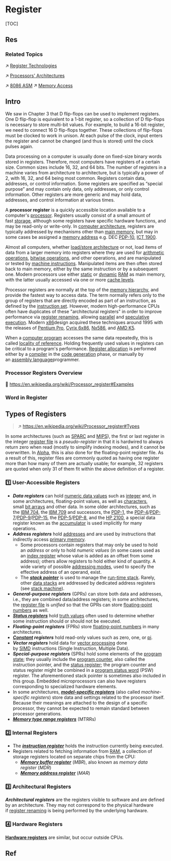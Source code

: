 # Register

[TOC]



## Res
### Related Topics
↗ [Register Technologies](../../Computer%20Memory/Register%20Technologies/Register%20Technologies.md)

↗ [Processors' Architectures](../../../../../👩‍💻%20Programming%20Methodology%20and%20Languages/ASM%20(Assembly%20Languages)/🏆%20Processors'%20Architectures/Processors'%20Architectures.md)

↗ [8086 ASM](../../../../../👩‍💻%20Programming%20Methodology%20and%20Languages/ASM%20(Assembly%20Languages)/x86%20ISA%20Based%20ASM/8086%20ASM/8086%20ASM.md)
↗ [Memory Access](../Main%20Memory/Memory%20Access.md)



## Intro
We saw in Chapter 3 that D flip-flops can be used to implement registers. One D flip-flop is equivalent to a 1-bit register, so a collection of D flip-flops is necessary to store multi-bit values. For example, to build a 16-bit register, we need to connect 16 D flip-flops together. These collections of flip-flops must be clocked to work in unison. At each pulse of the clock, input enters the register and cannot be changed (and thus is stored) until the clock pulses again.

Data processing on a computer is usually done on fixed-size binary words stored in registers. Therefore, most computers have registers of a certain size. Common sizes include 16, 32, and 64 bits. The number of registers in a machine varies from architecture to architecture, but is typically a power of 2, with 16, 32, and 64 being most common. Registers contain data, addresses, or control information. Some registers are specified as “special purpose” and may contain only data, only addresses, or only control information. Other registers are more generic and may hold data, addresses, and control information at various times.

A **processor register** is a quickly accessible location available to a computer's [processor](https://en.wikipedia.org/wiki/Processor_(computing) "Processor (computing)"). Registers usually consist of a small amount of fast [storage](https://en.wikipedia.org/wiki/Computer_storage "Computer storage"), although some registers have specific hardware functions, and may be read-only or write-only. In [computer architecture](https://en.wikipedia.org/wiki/Computer_architecture "Computer architecture"), registers are typically addressed by mechanisms other than [main memory](https://en.wikipedia.org/wiki/Main_memory "Main memory"), but may in some cases be assigned a [memory address](https://en.wikipedia.org/wiki/Memory_address "Memory address") e.g. DEC [PDP-10](https://en.wikipedia.org/wiki/PDP-10 "PDP-10"), [ICT 1900](https://en.wikipedia.org/wiki/ICT_1900_series "ICT 1900 series").

Almost all computers, whether [load/store architecture](https://en.wikipedia.org/wiki/Load/store_architecture "Load/store architecture") or not, load items of data from a larger memory into registers where they are used for [arithmetic operations](https://en.wikipedia.org/wiki/Arithmetic_operation "Arithmetic operation"), [bitwise operations](https://en.wikipedia.org/wiki/Bitwise_operation), and other operations, and are manipulated or tested by [machine instructions](https://en.wikipedia.org/wiki/Machine_instruction "Machine instruction"). Manipulated items are then often stored back to main memory, either by the same instruction or by a subsequent one. Modern processors use either [static](https://en.wikipedia.org/wiki/Static_random-access_memory "Static random-access memory") or [dynamic](https://en.wikipedia.org/wiki/Dynamic_random-access_memory "Dynamic random-access memory") [RAM](https://en.wikipedia.org/wiki/Random-access_memory "Random-access memory") as main memory, with the latter usually accessed via one or more [cache levels](https://en.wikipedia.org/wiki/CPU_cache#Multi-level_caches "CPU cache").

Processor registers are normally at the top of the [memory hierarchy](https://en.wikipedia.org/wiki/Memory_hierarchy "Memory hierarchy"), and provide the fastest way to access data. The term normally refers only to the group of registers that are directly encoded as part of an instruction, as defined by the [instruction set](https://en.wikipedia.org/wiki/Instruction_set "Instruction set"). However, modern high-performance CPUs often have duplicates of these "architectural registers" in order to improve performance via [register renaming](https://en.wikipedia.org/wiki/Register_renaming "Register renaming"), allowing [parallel](https://en.wikipedia.org/wiki/Instruction-level_parallelism "Instruction-level parallelism") and [speculative execution](https://en.wikipedia.org/wiki/Speculative_execution "Speculative execution"). Modern [x86](https://en.wikipedia.org/wiki/X86 "X86")design acquired these techniques around 1995 with the releases of [Pentium Pro](https://en.wikipedia.org/wiki/Pentium_Pro "Pentium Pro"), [Cyrix 6x86](https://en.wikipedia.org/wiki/Cyrix_6x86 "Cyrix 6x86"), [Nx586](https://en.wikipedia.org/wiki/Nx586 "Nx586"), and [AMD K5](https://en.wikipedia.org/wiki/AMD_K5 "AMD K5").

When a [computer program](https://en.wikipedia.org/wiki/Computer_program "Computer program") accesses the same data repeatedly, this is called [locality of reference](https://en.wikipedia.org/wiki/Locality_of_reference "Locality of reference"). Holding frequently used values in registers can be critical to a program's performance. [Register allocation](https://en.wikipedia.org/wiki/Register_allocation "Register allocation") is performed either by a [compiler](https://en.wikipedia.org/wiki/Compiler "Compiler") in the [code generation](https://en.wikipedia.org/wiki/Code_generation_(compiler) "Code generation (compiler)") phase, or manually by an [assembly language](https://en.wikipedia.org/wiki/Assembly_language "Assembly language")programmer.


### Processor Registers Overview
🔗 https://en.wikipedia.org/wiki/Processor_register#Examples

### Word in Register



## Types of Registers
> ↗ https://en.wikipedia.org/wiki/Processor_register#Types

In some architectures (such as [SPARC](https://en.wikipedia.org/wiki/SPARC "SPARC") and [MIPS](https://en.wikipedia.org/wiki/MIPS_architecture "MIPS architecture")), the first or last register in the integer [register file](https://en.wikipedia.org/wiki/Register_file "Register file") is a _pseudo-register_ in that it is hardwired to always return zero when read (mostly to simplify indexing modes), and it cannot be overwritten. In [Alpha](https://en.wikipedia.org/wiki/DEC_Alpha "DEC Alpha"), this is also done for the floating-point register file. As a result of this, register files are commonly quoted as having one register more than how many of them are actually usable; for example, 32 registers are quoted when only 31 of them fit within the above definition of a register.

### 1️⃣ User-Accessible Registers
- _**Data registers**_ can hold [numeric data values](https://en.wikipedia.org/wiki/Data_(computer_science) "Data (computer science)") such as [integer](https://en.wikipedia.org/wiki/Integer_(computer_science) "Integer (computer science)") and, in some architectures, floating-point values, as well as [characters](https://en.wikipedia.org/wiki/Character_(computing) "Character (computing)"), small [bit arrays](https://en.wikipedia.org/wiki/Bit_array "Bit array") and other data. In some older architectures, such as the [IBM 704](https://en.wikipedia.org/wiki/IBM_704 "IBM 704"), the [IBM 709](https://en.wikipedia.org/wiki/IBM_709 "IBM 709") and successors, the [PDP-1](https://en.wikipedia.org/wiki/PDP-1 "PDP-1"), the [PDP-4](https://en.wikipedia.org/wiki/PDP-4 "PDP-4")/[PDP-7](https://en.wikipedia.org/wiki/PDP-7 "PDP-7")/[PDP-9](https://en.wikipedia.org/wiki/PDP-9 "PDP-9")/[PDP-15](https://en.wikipedia.org/wiki/PDP-15 "PDP-15"), the [PDP-5](https://en.wikipedia.org/wiki/PDP-5 "PDP-5")/[PDP-8](https://en.wikipedia.org/wiki/PDP-8 "PDP-8"), and the [HP 2100](https://en.wikipedia.org/wiki/HP_2100 "HP 2100"), a special data register known as the [accumulator](https://en.wikipedia.org/wiki/Accumulator_(computing) "Accumulator (computing)") is used implicitly for many operations.
- _**Address registers**_ hold [addresses](https://en.wikipedia.org/wiki/Memory_address "Memory address") and are used by instructions that indirectly access [primary memory](https://en.wikipedia.org/wiki/Primary_memory "Primary memory").
    - Some processors contain registers that may only be used to hold an _address_ or only to hold _numeric values_ (in some cases used as an [index register](https://en.wikipedia.org/wiki/Index_register "Index register") whose value is added as an offset from some address); others allow registers to hold either kind of quantity. A wide variety of possible [addressing modes](https://en.wikipedia.org/wiki/Addressing_mode "Addressing mode"), used to specify the effective address of an operand, exist.
    - The _**[stack pointer](https://en.wikipedia.org/wiki/Stack_pointer "Stack pointer")**_ is used to manage the [run-time stack](https://en.wikipedia.org/wiki/Run-time_stack "Run-time stack"). Rarely, other [data stacks](https://en.wikipedia.org/wiki/Stack_(abstract_data_type) "Stack (abstract data type)") are addressed by dedicated address registers (see [stack machine](https://en.wikipedia.org/wiki/Stack_machine "Stack machine")).
- _**General-purpose registers**_ (GPRs) can store both data and addresses, i.e., they are combined data/address registers; in some architectures, the [register file](https://en.wikipedia.org/wiki/Register_file "Register file") is _unified_ so that the GPRs can store [floating-point numbers](https://en.wikipedia.org/wiki/Floating-point_number "Floating-point number") as well.
- _**[Status registers](https://en.wikipedia.org/wiki/Status_register "Status register")**_ hold [truth values](https://en.wikipedia.org/wiki/Truth_value "Truth value") often used to determine whether some instruction should or should not be executed.
- _**Floating-point registers**_ (FPRs) store [floating-point numbers](https://en.wikipedia.org/wiki/Floating-point_number "Floating-point number") in many architectures.
- _**[Constant](https://en.wikipedia.org/wiki/Constant_(computer_programming) "Constant (computer programming)") registers**_ hold read-only values such as zero, one, or [pi](https://en.wikipedia.org/wiki/Pi "Pi").
- _**Vector registers**_ hold data for [vector processing](https://en.wikipedia.org/wiki/Vector_processing "Vector processing") done by [SIMD](https://en.wikipedia.org/wiki/Single_instruction,_multiple_data "Single instruction, multiple data") instructions (Single Instruction, Multiple Data).
- _**Special-purpose registers**_ (SPRs) hold some elements of the [program state](https://en.wikipedia.org/wiki/Program_state "Program state"); they usually include the [program counter](https://en.wikipedia.org/wiki/Program_counter "Program counter"), also called the instruction pointer, and the [status register](https://en.wikipedia.org/wiki/Status_register "Status register"); the program counter and status register might be combined in a [program status word](https://en.wikipedia.org/wiki/Program_status_word "Program status word") (PSW) register. The aforementioned stack pointer is sometimes also included in this group. Embedded microprocessors can also have registers corresponding to specialized hardware elements.
- In some architectures, _**[model-specific registers](https://en.wikipedia.org/wiki/Model-specific_register "Model-specific register")**_ (also called _machine-specific registers_) store data and settings related to the processor itself. Because their meanings are attached to the design of a specific processor, they cannot be expected to remain standard between processor generations.
- _**[Memory type range registers](https://en.wikipedia.org/wiki/Memory_type_range_register "Memory type range register")**_ (MTRRs)


### 2️⃣ Internal Registers
- The _**[instruction register](https://en.wikipedia.org/wiki/Instruction_register "Instruction register")**_ holds the instruction currently being executed.
- Registers related to fetching information from [RAM](https://en.wikipedia.org/wiki/Random-access_memory "Random-access memory"), a collection of storage registers located on separate chips from the CPU:
    - _**[Memory buffer register](https://en.wikipedia.org/wiki/Memory_buffer_register "Memory buffer register")**_ (_MBR_), also known as _memory data register_ (_MDR_)
    - _**[Memory address register](https://en.wikipedia.org/wiki/Memory_address_register "Memory address register")**_ (_MAR_)


### 3️⃣ Architectural Registers
_**Architectural registers**_ are the registers visible to software and are defined by an architecture. They may not correspond to the physical hardware if [register renaming](https://en.wikipedia.org/wiki/Register_renaming "Register renaming") is being performed by the underlying hardware.


### 4️⃣ Hardware Registers
**[Hardware registers](https://en.wikipedia.org/wiki/Hardware_register "Hardware register")** are similar, but occur outside CPUs.



## Ref
[Processor register | Wikipedia]: https://en.wikipedia.org/wiki/Processor_register
